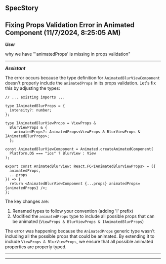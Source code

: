 ## SpecStory

## Fixing Props Validation Error in Animated Component (11/7/2024, 8:25:05 AM)

_**User**_

why we have "'animatedProps' is missing in props validation"

---

_**Assistant**_

The error occurs because the type definition for `AnimatedBlurViewComponent` doesn't properly include the `animatedProps` in its props validation. Let's fix this by adjusting the types:

```typescript:components/AnimatedBlurView.tsx
// ... existing imports ...

type IAnimatedBlurProps = {
  intensity?: number;
};

type IAnimatedBlurViewProps = ViewProps &
  BlurViewProps & {
    animatedProps?: AnimatedProps<ViewProps & BlurViewProps & IAnimatedBlurProps>;
  };

const AnimatedBlurViewComponent = Animated.createAnimatedComponent(
  Platform.OS === "ios" ? BlurView : View
);

export const AnimatedBlurView: React.FC<IAnimatedBlurViewProps> = ({
  animatedProps,
  ...props
}) => {
  return <AnimatedBlurViewComponent {...props} animatedProps={animatedProps} />;
};
```

The key changes are:

1. Renamed types to follow your convention (adding 'I' prefix)
2. Modified the `animatedProps` type to include all possible props that can be animated (`ViewProps & BlurViewProps & IAnimatedBlurProps`)

The error was happening because the `AnimatedProps` generic type wasn't including all the possible props that could be animated. By extending it to include `ViewProps & BlurViewProps`, we ensure that all possible animated properties are properly typed.

---



---

